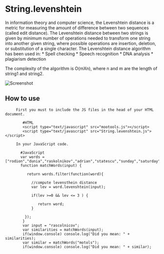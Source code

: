 String.levenshtein
==================

  In information theory and computer science, the Levenshtein distance is a metric for 
  measuring the amount of difference between two sequences (called edit distance). 
  The Levenshtein distance between two strings is given by minimum number of operations 
  needed to transform one string into another given string, where possible operations are insertion,
  deletion, or substitution of a single character. The Levenshtein distance algorithm has been used in: 
       * Spell checking
       * Speech recognition
       * DNA analysis
       * plagiarism detection

  The complexity of the algorithm is O(mXn), where n and m are the length of string1 and string2.


![Screenshot](http://)


How to use
----------

         First you must to include the JS files in the head of your HTML document.

            #HTML
            <script type="text/javascript" src="mootools.js"></script>
            <script type="text/javascript" src="String.levenshtein.js"></script>

         In your JavaScript code.

           #JavaScript     
           var words = ["rodion","dunia","raskolnikov","adrian","statescu","sunday","saturday","jquery","mootools","dojo"];
           function matchWords(input) {

              return words.filter(function(word){

                //compute levensthein distance
                var lev = word.levenshtein(input);  

                if(lev >=0 && lev <= 3 ) {

                   return word;
                }

             });    
            }
            var input = "rascolnicov";
            var similarities = matchWords(input);
            if(window.console) console.log("Did you mean: " + similarities);
            var similar = matchWords("motols"); 
            if(window.console) console.log("Did you mean: " + similar);     
